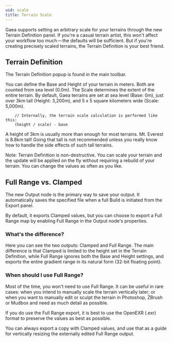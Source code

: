 ```yaml
---
uid: scale
title: Terrain Scale
---
```


Gaea supports setting an arbitrary scale for your terrains through the new Terrain Definition panel. If you're a casual terrain artist, this won't affect your workflow too much — the defaults will be sufficient. But if you're creating precisely scaled terrains, the Terrain Definition is your best friend.

## Terrain Definition
The Terrain Definition popup is found in the main toolbar.

You can define the Base and Height of your terrain in meters. Both are counted from sea level (0.0m). The Scale determines the extent of the entire terrain. By default, Gaea terrains are set at sea level (Base: 0m), just over 3km tall (Height: 3,200m), and 5 x 5 square kilometers wide (Scale: 5,000m).

```
    // Internally, the terrain scale calculation is performed like this:
    (height / scale) - base

```

A height of 3km is usually more than enough for most terrains. Mt. Everest is 8.8km tall! Going that tall is not recommended unless you really know how to handle the side effects of such tall terrains.

Note: Terrain Definition is non-destructive. You can scale your terrain and the update will be applied on the fly without requiring a rebuild of your terrain. You can change the values as often as you like.

## Full Range vs. Clamped
The new Output node is the primary way to save your output. It automatically saves the specified file when a full Build is initiated from the Export panel.

By default, it exports Clamped values, but you can choose to export a Full Range map by enabling Full Range in the Output node's properties.

### What's the difference?
Here you can see the two outputs: Clamped and Full Range. The main difference is that Clamped is limited to the height set in the Terrain Definition, while Full Range ignores both the Base and Height settings, and exports the entire gradient range in its natural form (32-bit floating point).

### When should I use Full Range?
Most of the time, you won't need to use Full Range. It can be useful in rare cases: when you intend to manually scale the terrain vertically later; or when you want to manually edit or sculpt the terrain in Photoshop, ZBrush or Mudbox and need as much detail as possible.

If you do use the Full Range export, it is best to use the OpenEXR (.exr) format to preserve the values as best as possible.

You can always export a copy with Clamped values, and use that as a guide for vertically resizing the externally edited Full Range output.
